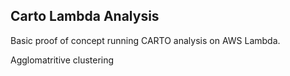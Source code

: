 ## Carto Lambda Analysis 

Basic proof of concept running CARTO analysis on AWS Lambda.

Agglomatritive clustering 

